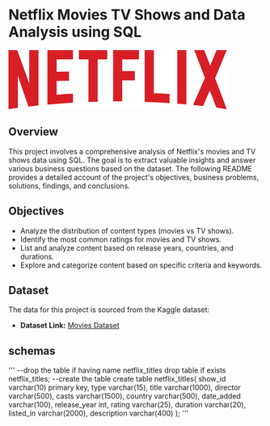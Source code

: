 # Netflix Movies TV Shows and Data Analysis using SQL

![](https://github.com/MANISH-KUMAR1902/netflix/blob/main/download.png)

## Overview
This project involves a comprehensive analysis of Netflix's movies and TV shows data using SQL. The goal is to extract valuable insights and answer various business questions based on the dataset. The following README provides a detailed account of the project's objectives, business problems, solutions, findings, and conclusions.

## Objectives

- Analyze the distribution of content types (movies vs TV shows).
- Identify the most common ratings for movies and TV shows.
- List and analyze content based on release years, countries, and durations.
- Explore and categorize content based on specific criteria and keywords.

## Dataset

The data for this project is sourced from the Kaggle dataset:

- **Dataset Link:** [Movies Dataset](https://www.kaggle.com/datasets/shivamb/netflix-shows?resource=download)

## schemas
'''
  --drop the table if having name netflix_titles
  drop table if exists netflix_titles;
  --create the table
  create table netflix_titles(
  	show_id varchar(10) primary key,
  	type varchar(15),
  	title varchar(1000),
  	director varchar(500),
  	casts varchar(1500),
  	country varchar(500),
  	date_added varchar(100),
  	release_year int,
  	rating varchar(25),
  	duration varchar(20),
  	listed_in varchar(2000),
  	description varchar(400)
  );
  '''
